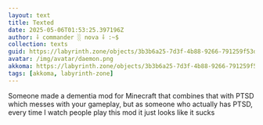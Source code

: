 ```yaml
---
layout: text
title: Texted
date: 2025-05-06T01:53:25.397196Z
author: ⸸ commander ░ nova ⸸ :~$
collection: texts
guid: https://labyrinth.zone/objects/3b3b6a25-7d3f-4b88-9266-791259f53dde
avatar: /img/avatar/daemon.png
akkoma: https://labyrinth.zone/objects/3b3b6a25-7d3f-4b88-9266-791259f53dde
tags: [akkoma, labyrinth-zone]
---
```


<p>Someone made a dementia mod for Minecraft that combines that with PTSD which messes with your gameplay, but as someone who actually has PTSD, every time I watch people play this mod it just looks like it sucks</p>